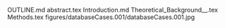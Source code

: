 OUTLINE.md
abstract.tex
Introduction.md
Theoretical_Background__.tex
Methods.tex
figures/databaseCases.001/databaseCases.001.jpg